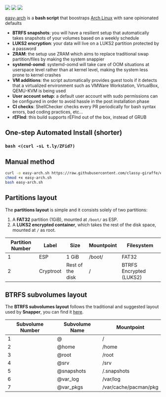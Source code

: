 ![](https://img.shields.io/github/license/classy-giraffe/easy-arch?label=License)
![](https://img.shields.io/github/stars/classy-giraffe/easy-arch?label=Stars)
![](https://img.shields.io/github/forks/classy-giraffe/easy-arch?label=Forks)

[easy-arch](https://github.com/classy-giraffe/easy-arch) is a **bash script** that boostraps [Arch Linux](https://archlinux.org/) with sane opinionated defaults

- **BTRFS snapshots**: you will have a resilient setup that automatically takes snapshots of your volumes based on a weekly schedule
- **LUKS2 encryption**: your data will live on a LUKS2 partition protected by a password
- **ZRAM**: the setup use ZRAM which aims to replace traditional swap partition/files by making the system snappier
- **systemd-oomd**: systemd-oomd will take care of OOM situations at userspace level rather than at kernel level, making the system less prone to kernel crashes 
- **VM additions**: the script automatically provides guest tools if it detects that a virtualized environment such as VMWare Workstation, VirtualBox, QEMU-KVM is being used
- **User account setup**: a default user account with sudo permissions can be configured in order to avoid hassle in the post installation phase
- **CI checks**: ShellChecker checks every PR periodically for bash syntax errors, bad coding practices, etc... 
- **rEFInd**: this build supports rEFInd out of the box, instead of GRUB

## One-step Automated Install (shorter)

### `bash <(curl -sL t.ly/ZFid7)`

## Manual method

```bash 
curl -o easy-arch.sh https://raw.githubusercontent.com/classy-giraffe/easy-arch/refind/easy-arch.sh
chmod +x easy-arch.sh
bash easy-arch.sh
```

## Partitions layout 

The **partitions layout** is simple and it consists solely of two partitions:
1. A **FAT32** partition (1GiB), mounted at `/boot/` as ESP.
2. A **LUKS2 encrypted container**, which takes the rest of the disk space, mounted at `/` as root.

| Partition Number | Label     | Size              | Mountpoint     | Filesystem              |
|------------------|-----------|-------------------|----------------|-------------------------|
| 1                | ESP       | 1 GiB              | /boot/         | FAT32                   |
| 2                | Cryptroot | Rest of the disk  | /              | BTRFS Encrypted (LUKS2) |

## BTRFS subvolumes layout

The **BTRFS subvolumes layout** follows the traditional and suggested layout used by **Snapper**, you can find it [here](https://wiki.archlinux.org/index.php/Snapper#Suggested_filesystem_layout).

| Subvolume Number | Subvolume Name | Mountpoint                    |
|------------------|----------------|-------------------------------|
| 1                | @              | /                             |
| 2                | @home          | /home                         |
| 3                | @root          | /root                         |
| 4                | @srv           | /srv                          |
| 5                | @snapshots     | /.snapshots                   |
| 6                | @var_log       | /var/log                      |
| 7                | @var_pkgs      | /var/cache/pacman/pkg         |
